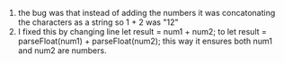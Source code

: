 1. the bug was that instead of adding the numbers it was concatonating the characters as a string so 1 + 2 was "12"
2. I fixed this by changing line let result = num1 + num2; to  let result = parseFloat(num1) + parseFloat(num2); this way it ensures both num1 and num2 are numbers. 
